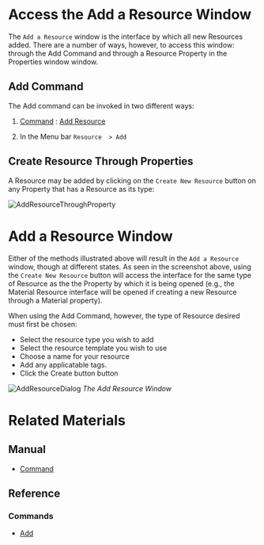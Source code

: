 
 # Access the Add a Resource Window

The `Add a Resource` window is the interface by which all new Resources added. There are a number of ways, however, to access this window: through the Add Command and through a Resource Property in the Properties window window.

 ## Add Command

The Add command can be invoked in two different ways:

1. [ Command](https://github.com/zeroengineteam/ZeroDocs/blob/master/zero_editor_documentation/zeromanual/editor/editorcommands/commands.markdown) : [ Add Resource](https://github.com/zeroengineteam/ZeroDocs/blob/master/code_reference/command_reference.markdown#add)

2. In the Menu bar `Resource  > Add`

 ## Create Resource Through Properties

A Resource may be added by clicking on the `Create New Resource` button on any Property that has a Resource as its type:



![AddResourceThroughProperty](https://media.githubusercontent.com/media/zeroengineteam/ZeroFiles/master/doc_files/48321.png)


 # Add a Resource Window

Either of the methods illustrated above will result in the `Add a Resource` window, though at different states. As seen in the screenshot above,  using the `Create New Resource` button will access the interface for the same type of Resource as the the Property by which it is being opened (e.g., the Material Resource interface will be opened if creating a new Resource through a Material property).

When using the Add Command, however, the type of Resource desired must first be chosen:

 - Select the resource type you wish to add
  - Select the resource template you wish to use
  - Choose a name for your resource
  - Add any applicatable tags.
 - Click the Create button button



![AddResourceDialog](https://media.githubusercontent.com/media/zeroengineteam/ZeroFiles/master/doc_files/47006.gif) *The Add Resource Window*



 # Related Materials
 ## Manual
- [Command](https://github.com/zeroengineteam/ZeroDocs/blob/master/zero_editor_documentation/zeromanual/editor/editorcommands.markdown)

 ## Reference
 ### Commands
- [ Add](https://github.com/zeroengineteam/ZeroDocs/blob/master/code_reference/command_reference.markdown#add) 

 